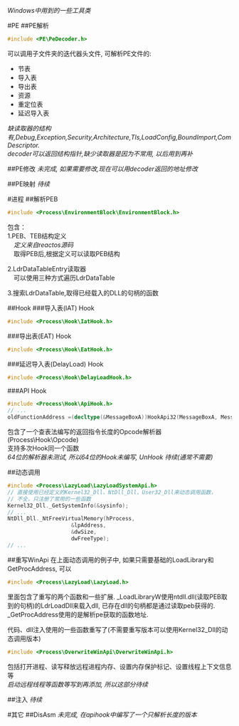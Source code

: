 _Windows中用到的一些工具类_

#PE
##PE解析
```c++
#include <PE\PeDecoder.h>  
```
可以调用子文件夹的迭代器头文件, 可解析PE文件的:  
* 节表  
* 导入表  
* 导出表  
* 资源  
* 重定位表  
* 延迟导入表  

_缺读取器的结构有,Debug,Exception,Security,Architecture,Tls,LoadConfig,BoundImport,ComDescriptor.<br>
decoder可以返回结构指针,缺少读取器是因为不常用, 以后用到再补_


##PE修改
_未完成, 如果需要修改,现在可以用decoder返回的地址修改_


##PE映射
_待续_

#进程
##解析PEB
```c++
#include <Process\EnvironmentBlock\EnvironmentBlock.h>  
```
包含：  
1.PEB、TEB结构定义  
　_定义来自reactos源码_  
　取得PEB后,根据定义可以读取PEB结构  

2.LdrDataTableEntry读取器  
　可以使用三种方式遍历LdrDataTable  

3.搜索LdrDataTable,取得已经载入的DLL的句柄的函数  

##Hook
###导入表(IAT) Hook
```c++
#include <Process\Hook\IatHook.h>  
```

###导出表(EAT) Hook
```c++
#include <Process\Hook\EatHook.h>  
```
###延迟导入表(DelayLoad) Hook
```c++
#include <Process\Hook\DelayLoadHook.h>  
```

###API Hook
```c++
#include <Process\Hook\ApiHook.h> 
// ...
oldFunctionAddress =(decltype(&MessageBoxA))HookApi32(MessageBoxA, MessageBoxA_Hook1);

```
包含了一个查表法编写的返回指令长度的Opcode解析器 (Process\Hook\Opcode)  
支持多次Hook同一个函数  
_64位的解析器未测试, 所以64位的Hook未编写, UnHook 待续(通常不需要)_

##动态调用
```c++
#include <Process\LazyLoad\LazyLoadSystemApi.h> 
// 直接使用已经定义的Kernel32_Dll、NtDll_Dll、User32_Dll来动态调用函数，
// 不全，只注册了常用的一些函数
Kernel32_Dll._GetSystemInfo(&sysinfo);
// ... 
NtDll_Dll._NtFreeVirtualMemory(hProcess,
					&lpAddress,
					&dwSize,
					dwFreeType);
// ...

```


##重写WinApi
在上面动态调用的例子中, 如果只需要基础的LoadLibrary和GetProcAddress, 可以
```c++
#include <Process\LazyLoad\LazyLoad.h>  
```
里面包含了重写的两个函数和一些扩展. _LoadLibraryW使用ntdll.dll(读取PEB取到的句柄)的LdrLoadDll来载入dll,
已存在dll的句柄都是通过读取peb获得的. _GetProcAddress使用的是解析pe获取的函数地址.  

代码、dll注入使用的一些函数重写了(不需要重写版本可以使用Kernel32_Dll的动态调用版本)
```c++
#include <Process\OverwriteWinApi\OverwriteWinApi.h>  
```
包括打开进程、读写释放远程进程内存、设置内存保护标记、设置线程上下文信息等  
_启动远程线程等函数等写到再添加, 所以这部分待续_

##注入
_待续_


#其它
##DisAsm
_未完成, 在apihook中编写了一个只解析长度的版本_

